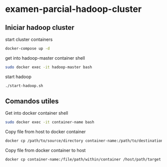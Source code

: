 # examen-parcial-hadoop-cluster

## Iniciar hadoop cluster

start cluster containers

```bash
docker-compose up -d
```

get into hadoop-master container shell

```bash
sudo docker exec -it hadoop-master bash
```

start hadoop

```bash
./start-hadoop.sh
```

## Comandos utiles

Get into docker container shell

```bash
sudo docker exec -it container-name bash
```

Copy file from host to docker container

```bash
docker cp /path/to/source/directory container-name:/path/to/destination
```

Copy file from docker container to host

```bash
docker cp container-name:/file/path/within/container /host/path/target
```
